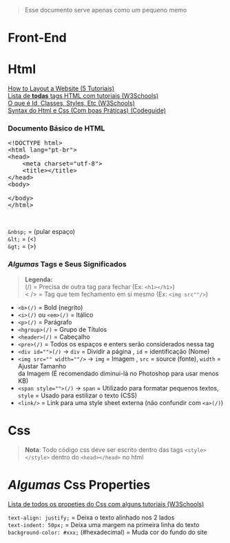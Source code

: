 > Esse documento serve apenas como um pequeno memo

# Front-End
# Html
[How to Layout a Website (5 Tutoriais)](https://www.youtube.com/watch?v=Ghnrxgk-jCc&list=PLGLfVvz_LVvT59FVZJeJtVUr3h7PluW6Q&index=1)<br>
[Lista de **todas** tags HTML com tutoriais (W3Schools)](https://www.w3schools.com/tags/default.asp)<br>
[O que é Id, Classes, Styles, Etc (W3Schools)](https://www.w3schools.com/Html/default.asp)<br>
[Syntax do Html e Css (Com boas Práticas) (Codeguide)](http://codeguide.co/#html)

### Documento Básico de HTML

<pre>&lt;!DOCTYPE html&gt; 
&lt;html lang="pt-br"&gt; 
&lt;head&gt; 
&nbsp;&nbsp;&nbsp;&nbsp;&lt;meta charset="utf-8"&gt; 
&nbsp;&nbsp;&nbsp;&nbsp;&lt;title&gt;&lt;/title&gt; 
&lt;/head&gt; 
&lt;body&gt;<br>
&lt;/body&gt; 
&lt;/html&gt; </pre><br>
`&nbsp;` = (pular espaço) <br>
`&lt;` = (<) <br>
`&gt;` = (>) <br>

### _Algumas_ Tags e Seus Significados
> **Legenda:** <br>(/) = Precisa de outra tag para fechar (Ex: `<h1></h1>`) <br><  /> = Tag que tem fechamento em si mesmo (Ex: `<img src""/>`) <br>

* `<b>(/)` = Bold (negrito)
* `<i>(/)` ou `<em>(/)` = Itálico
* `<p>(/)` = Parágrafo
* `<hgroup>(/)` = Grupo de Títulos
* `<header>(/)` = Cabeçalho
* `<pre>(/)` = Todos os espaços e enters serão considerados nessa tag
* `<div id="">(/)` &rarr; `div` = Dividir a página , `id` = identificação (Nome) 
* `<img src="" width=""/>` &rarr; `img` = Imagem , `src` = source (fonte), `width` = Ajustar Tamanho<br> da Imagem (É recomendado diminui-lá no Photoshop para usar menos KB)
* `<span style="">(/)` &rarr; `span` = Utilizado para formatar pequenos textos, `style` = Usado para estilizar o texto (CSS)
* `<link/>` = Link para uma style sheet externa (não confundir com `<a>(/)`)

# Css

> **Nota**: Todo código css deve ser escrito dentro das tags `<style></style>` dentro do `<head></head>` no html

# _Algumas_ Css Properties

[Lista de todos os propeties do Css com alguns tutoriais (W3Schools)](https://www.w3schools.com/cssref/default.asp)<br> 

`text-align: justify;` = Deixa o texto alinhado nos 2 lados<br>
`text-indent: 50px;` = Deixa uma margem na primeira linha do texto<br>
`background-color: #xxx;` (#hexadecimal) = Muda cor do fundo do site<br>

